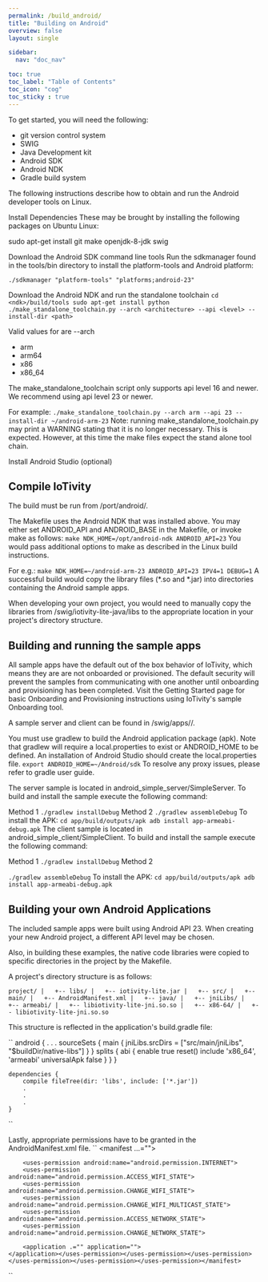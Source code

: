 ```yaml
---
permalink: /build_android/
title: "Building on Android"
overview: false
layout: single

sidebar:
  nav: "doc_nav"

toc: true
toc_label: "Table of Contents"
toc_icon: "cog"
toc_sticky : true
---
```


To get started, you will need the following:

* git version control system
* SWIG
* Java Development kit
* Android SDK
* Android NDK
* Gradle build system

The following instructions describe how to obtain and run the Android developer tools on Linux.

Install Dependencies
These may be brought by installing the following packages on Ubuntu Linux:

sudo apt-get install git make openjdk-8-jdk swig
 

Download the Android SDK command line tools
Run the sdkmanager found in the tools/bin directory to install the platform-tools and Android platform:

``
./sdkmanager "platform-tools" "platforms;android-23"
``

Download the Android NDK and run the standalone toolchain
``
cd <ndk>/build/tools
sudo apt-get install python
./make_standalone_toolchain.py --arch <architecture> --api <level> --install-dir <path>
``

Valid values for are --arch
- arm
- arm64
- x86
- x86_64

The make_standalone_toolchain script only supports api level 16 and newer. We recommend using api level 23 or newer.

For example:
``
./make_standalone_toolchain.py --arch arm --api 23 --install-dir ~/android-arm-23
``
Note: running make_standalone_toolchain.py may print a WARNING stating that it is no longer necessary. 
This is expected. However, at this time the make files expect the stand alone tool chain.
 

Install Android Studio (optional)
 

## Compile IoTivity

The build must be run from <iotivity-root>/port/android/.

The Makefile uses the Android NDK that was installed above. You may either set ANDROID_API and ANDROID_BASE in the Makefile, or invoke make as follows:
``
make NDK_HOME=/opt/android-ndk ANDROID_API=23
``
You would pass additional options to make as described in the Linux build instructions.

For e.g.:
``
make NDK_HOME=~/android-arm-23 ANDROID_API=23 IPV4=1 DEBUG=1
``
A successful build would copy the library files (*.so and *.jar) into directories containing the Android sample apps.

When developing your own project, you would need to manually copy the libraries from <iotivity-root>/swig/iotivity-lite-java/libs to the appropriate location in your project's directory structure.


## Building and running the sample apps

All sample apps have the default out of the box behavior of IoTivity, which means they are are not onboarded or provisioned. 
The default security will prevent the samples from communicating with one another until onboarding and provisioning has been completed. 
Visit the Getting Started page for basic Onboarding and Provisioning instructions using IoTivity's sample Onboarding tool.

A sample server and client can be found in <iotivity-root>/swig/apps/<sample>/.

You must use gradlew to build the Android application package (apk). 
Note that gradlew will require a local.properties to exist or ANDROID_HOME to be defined. 
An installation of Android Studio should create the local.properties file.
``
export ANDROID_HOME=~/Android/sdk
``
To resolve any proxy issues, please refer to gradle user guide.

The server sample is located in android_simple_server/SimpleServer. To build and install the sample execute the following command:

Method 1
``
./gradlew installDebug
``
Method 2
``
./gradlew assembleDebug
``
To install the APK:
``
cd app/build/outputs/apk
adb install app-armeabi-debug.apk
``
The client sample is located in android_simple_client/SimpleClient. To build and install the sample execute the following command:

Method 1
``
./gradlew installDebug
``
Method 2

``
./gradlew assembleDebug
``
To install the APK:
``
cd app/build/outputs/apk
adb install app-armeabi-debug.apk
``

## Building your own Android Applications

The included sample apps were built using Android API 23. When creating your new Android project, a different API level may be chosen.

Also, in building these examples, the native code libraries were copied to specific directories in the project by the Makefile.

A project's directory structure is as follows:

``
	project/
	|   +-- libs/
		|   +-- iotivity-lite.jar
			|   +-- src/
			|   +-- main/
				|   +-- AndroidManifest.xml
				|   +-- java/
				|   +-- jniLibs/
					|   +-- armeabi/
						|   +-- libiotivity-lite-jni.so.so
					|   +-- x86-64/
						|   +-- libiotivity-lite-jni.so.so
``

This structure is reflected in the application's build.gradle file:

``
   android {
        .
        .
        .
        sourceSets {
            main {
                jniLibs.srcDirs = ["src/main/jniLibs", "$buildDir/native-libs"]
            }
        }
        splits {
            abi {
                enable true
                reset()
                include 'x86_64', 'armeabi'
                universalApk false
            }
        }
    }
 
    dependencies {
        compile fileTree(dir: 'libs', include: ['*.jar'])
        .
        .
        .
    }
``

Lastly, appropriate permissions have to be granted in the AndroidManifest.xml file.
``
    <manifest ...="">
 
        <uses-permission android:name="android.permission.INTERNET">
        <uses-permission android:name="android.permission.ACCESS_WIFI_STATE">
        <uses-permission android:name="android.permission.CHANGE_WIFI_STATE">
        <uses-permission android:name="android.permission.CHANGE_WIFI_MULTICAST_STATE">
        <uses-permission android:name="android.permission.ACCESS_NETWORK_STATE">
        <uses-permission android:name="android.permission.CHANGE_NETWORK_STATE">
 
        <application .="" application="">
    </application></uses-permission></uses-permission></uses-permission></uses-permission></uses-permission></uses-permission></manifest>
``